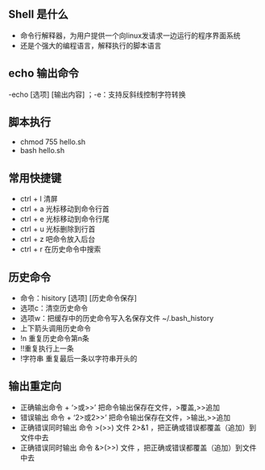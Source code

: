 ## Shell 是什么
- 命令行解释器，为用户提供一个向linux发请求一边运行的程序界面系统
- 还是个强大的编程语言，解释执行的脚本语言

## echo 输出命令
-echo [选项] [输出内容] ；-e：支持反斜线控制字符转换

## 脚本执行
- chmod 755 hello.sh
- bash hello.sh

## 常用快捷键
- ctrl + l 清屏
- ctrl + a 光标移动到命令行首
- ctrl + e 光标移动到命令行尾
- ctrl + u 光标删除到行首
- ctrl + z 吧命令放入后台
- ctrl + r 在历史命令中搜索

## 历史命令
- 命令：hisitory [选项] [历史命令保存]
- 选项c：清空历史命令
- 选项w：把缓存中的历史命令写入名保存文件 ~/.bash_history
- 上下箭头调用历史命令
- !n 重复历史命令第n条
- !!重复执行上一条
- !字符串 重复最后一条以字符串开头的

## 输出重定向
- 正确输出命令 + ‘>或>>’  把命令输出保存在文件，>覆盖,>>追加
- 错误输出 命令 + ‘2>或2>>’  把命令输出保存在文件，>输出,>>追加
- 正确错误同时输出 命令 >(>>) 文件 2>&1 ，把正确或错误都覆盖（追加）到文件中去
- 正确错误同时输出 命令 &>(>>) 文件 ，把正确或错误都覆盖（追加）到文件中去
